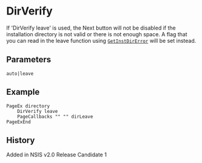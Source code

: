 # DirVerify

If 'DirVerify leave' is used, the Next button will not be disabled if the installation directory is not valid or there is not enough space. A flag that you can read in the leave function using [`GetInstDirError`][1] will be set instead.

## Parameters

    auto|leave

## Example

    PageEx directory
        DirVerify leave
        PageCallbacks "" "" dirLeave
    PageExEnd

## History

Added in NSIS v2.0 Release Candidate 1

[1]: GetInstDirError.md
